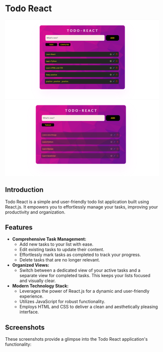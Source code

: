 # Todo React
![Screenshot 1: Adding a New Task](screenshots/sc-1.png)  ![Screenshot 2: Managing Tasks](screenshots/sc-2.png)  



## Introduction

Todo React is a simple and user-friendly todo list application built using React.js. It empowers you to effortlessly manage your tasks, improving your productivity and organization.

## Features

- **Comprehensive Task Management:**
    - Add new tasks to your list with ease.
    - Edit existing tasks to update their content.
    - Effortlessly mark tasks as completed to track your progress.
    - Delete tasks that are no longer relevant.
- **Organized Views:**
    - Switch between a dedicated view of your active tasks and a separate view for completed tasks. This keeps your lists focused and visually clear.
- **Modern Technology Stack:**
    - Leverages the power of React.js for a dynamic and user-friendly experience.
    - Utilizes JavaScript for robust functionality.
    - Employs HTML and CSS to deliver a clean and aesthetically pleasing interface.

## Screenshots

These screenshots provide a glimpse into the Todo React application's functionality:

